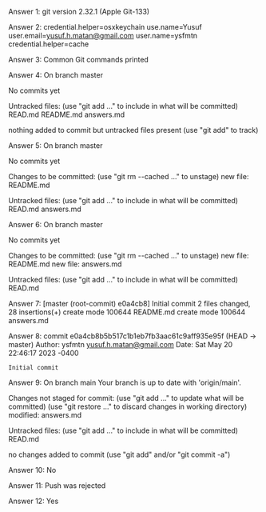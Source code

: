 Answer 1:
git version 2.32.1 (Apple Git-133)

Answer 2:
credential.helper=osxkeychain
use.name=Yusuf
user.email=yusuf.h.matan@gmail.com
user.name=ysfmtn
credential.helper=cache

Answer 3:
Common Git commands printed

Answer 4: 
On branch master

No commits yet

Untracked files:
  (use "git add <file>..." to include in what will be committed)
    READ.md
    README.md
    answers.md

nothing added to commit but untracked files present (use "git add" to track)

Answer 5:
On branch master

No commits yet

Changes to be committed:
  (use "git rm --cached <file>..." to unstage)
    new file:   README.md

Untracked files:
  (use "git add <file>..." to include in what will be committed)
    READ.md
    answers.md

Answer 6:
On branch master

No commits yet

Changes to be committed:
  (use "git rm --cached <file>..." to unstage)
    new file:   README.md
    new file:   answers.md

Untracked files:
  (use "git add <file>..." to include in what will be committed)
    READ.md
    
Answer 7:
[master (root-commit) e0a4cb8] Initial commit
 2 files changed, 28 insertions(+)
 create mode 100644 README.md
 create mode 100644 answers.md
 
Answer 8:
commit e0a4cb8b5b517c1b1eb7fb3aac61c9aff935e95f (HEAD -> master)
Author: ysfmtn <yusuf.h.matan@gmail.com>
Date:   Sat May 20 22:46:17 2023 -0400

    Initial commit
    
Answer 9: 
On branch main
Your branch is up to date with 'origin/main'.

Changes not staged for commit:
  (use "git add <file>..." to update what will be committed)
  (use "git restore <file>..." to discard changes in working directory)
    modified:   answers.md

Untracked files:
  (use "git add <file>..." to include in what will be committed)
    READ.md

no changes added to commit (use "git add" and/or "git commit -a")

Answer 10: 
No

Answer 11:
Push was rejected

Answer 12: Yes
